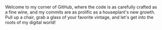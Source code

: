 Welcome to my corner of GitHub, where the code is as carefully crafted as a fine wine, and my commits are as prolific as a houseplant's new growth. Pull up a chair, grab a glass of your favorite vintage, and let's get into the roots of my digital world!
